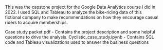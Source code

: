 This was the capstone project for the Google Data Analytics course I did in 2022. I used SQL and Tableau to analyze the bike-riding data of this fictional company to make recommendations on how they encourage casual riders to acquire memberships.

Case study packet.pdf - Contains the project description and some helpful questions to drive the analysis.
Cyclistic_case_study.ipynb - Contains SQL code and Tableau visualizations used to answer the business questions
